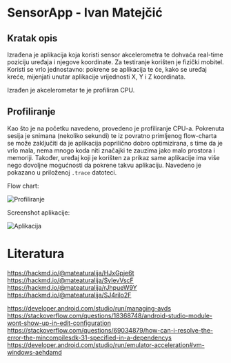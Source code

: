 # SensorApp - Ivan Matejčić

## Kratak opis
Izrađena je aplikacija koja koristi sensor akcelerometra te dohvaća real-time poziciju uređaja i njegove koordinate.
Za testiranje korišten je fizički mobitel.
Koristi se vrlo jednostavno: pokrene se aplikacija te će, kako se uređaj kreće, mijenjati unutar aplikacije vrijednosti X, Y i Z koordinata.

Izrađen je akcelerometar te je profiliran CPU.

## Profiliranje

Kao što je na početku navedeno, provedeno je profiliranje CPU-a.
Pokrenuta sesija je snimana (nekoliko sekundi) te iz povratno primljenog flow-charta se može zaključiti da je aplikacija poprilično dobro optimizirana, s time da je vrlo mala, nema mnogo koda niti značajki te zauzima jako malo prostora i memoriji. Također, uređaj koji je korišten za prikaz same aplikacije ima više nego dovoljne mogućnosti da pokrene takvu aplikaciju.
Navedeno je pokazano u priloženoj ```.trace``` datoteci.

Flow chart:

![Profiliranje](/Screenshot_from_2022-03-31_00-27-48.png)

Screenshot aplikacije:

![Aplikacija](/unknown.png)

    
# Literatura

https://hackmd.io/@mateaturalija/HJxGpje6t
https://hackmd.io/@mateaturalija/SylevVscF
https://hackmd.io/@mateaturalija/rJhpueW9Y
https://hackmd.io/@mateaturalija/SJ4rilo2F

https://developer.android.com/studio/run/managing-avds
https://stackoverflow.com/questions/18368748/android-studio-module-wont-show-up-in-edit-configuration
https://stackoverflow.com/questions/69034879/how-can-i-resolve-the-error-the-mincompilesdk-31-specified-in-a-dependencys
https://developer.android.com/studio/run/emulator-acceleration#vm-windows-aehdamd

